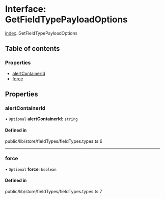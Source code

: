 # Interface: GetFieldTypePayloadOptions

[index](../wiki/index).[<internal>](../wiki/index.%3Cinternal%3E).GetFieldTypePayloadOptions

## Table of contents

### Properties

- [alertContainerId](../wiki/index.%3Cinternal%3E.GetFieldTypePayloadOptions#alertcontainerid)
- [force](../wiki/index.%3Cinternal%3E.GetFieldTypePayloadOptions#force)

## Properties

### alertContainerId

• `Optional` **alertContainerId**: `string`

#### Defined in

public/lib/store/fieldTypes/fieldTypes.types.ts:6

___

### force

• `Optional` **force**: `boolean`

#### Defined in

public/lib/store/fieldTypes/fieldTypes.types.ts:7
